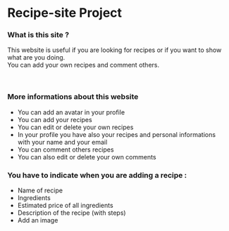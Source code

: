 <h1>Recipe-site Project</h1>

<h3>What is this site ?</h3>
<p>This website is useful if you are looking for recipes or if you want to show what are you doing.
	<br>
You can add your own recipes and comment others.</p>

<br>

<h3>More informations about this website</h3>
<ul>
<li>You can add an avatar in your profile</li>
  <li>You can add your recipes</li>
  <li>You can edit or delete your own recipes</li>
  <li>In your profile you have also your recipes and personal informations with your name and your email</li>
  <li>You can comment others recipes</li>
  <li>You can also edit or delete your own comments</li>
</ul>

<h3>You have to indicate when you are adding a recipe :</h3>
<ul>
	<li>Name of recipe</li>
	<li>Ingredients</li>
	<li>Estimated price of all ingredients</li>
	<li>Description of the recipe (with steps)</li>
	<li>Add an image</li>
</ul>